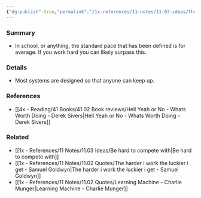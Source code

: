 ```yaml
---
{"dg-publish":true,"permalink":"/1x-references/11-notes/11-03-ideas/the-standard-pace-is-for-average/","title":"The standard pace is for average","created":"2023-06-25T17:55:49.000+03:00","updated":"2024-02-14T20:18:22.042+03:00"}
---
```



### Summary
- In school, or anything, the standard pace that has been defined is for average. If you work hard you can likely surpass this.

### Details
- Most systems are designed so that anyone can keep up. 

### References
- [[4x - Reading/41 Books/41.02 Book reviews/Hell Yeah or No - Whats Worth Doing - Derek Sivers\|Hell Yeah or No - Whats Worth Doing - Derek Sivers]]

### Related
- [[1x - References/11 Notes/11.03 Ideas/Be hard to compete with\|Be hard to compete with]]
- [[1x - References/11 Notes/11.02 Quotes/The harder i work the luckier i get - Samuel Goldwyn\|The harder i work the luckier i get - Samuel Goldwyn]]
- [[1x - References/11 Notes/11.02 Quotes/Learning Machine - Charlie Munger\|Learning Machine - Charlie Munger]]